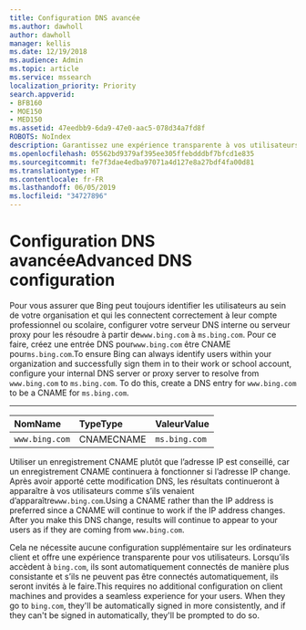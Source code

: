```yaml
---
title: Configuration DNS avancée
ms.author: dawholl
author: dawholl
manager: kellis
ms.date: 12/19/2018
ms.audience: Admin
ms.topic: article
ms.service: mssearch
localization_priority: Priority
search.appverid:
- BFB160
- MOE150
- MED150
ms.assetid: 47eedbb9-6da9-47e0-aac5-078d34a7fd8f
ROBOTS: NoIndex
description: Garantissez une expérience transparente à vos utilisateurs pour se connecter en configurant votre serveur DNS à l’aide d’un enregistrement CNAME
ms.openlocfilehash: 05562bd9379af395ee305ffebdddbf7bfcd1e835
ms.sourcegitcommit: fe7f3dae4edba97071a4d127e8a27bdf4fa00d81
ms.translationtype: HT
ms.contentlocale: fr-FR
ms.lasthandoff: 06/05/2019
ms.locfileid: "34727896"
---
```

# <a name="advanced-dns-configuration"></a><span data-ttu-id="877f0-103">Configuration DNS avancée</span><span class="sxs-lookup"><span data-stu-id="877f0-103">Advanced DNS configuration</span></span>


<span data-ttu-id="877f0-p101">Pour vous assurer que Bing peut toujours identifier les utilisateurs au sein de votre organisation et qui les connectent correctement à leur compte professionnel ou scolaire, configurer votre serveur DNS interne ou serveur proxy pour les résoudre à partir de`www.bing.com` à `ms.bing.com`. Pour ce faire, créez une entrée DNS pour`www.bing.com` être CNAME pour`ms.bing.com`.</span><span class="sxs-lookup"><span data-stu-id="877f0-p101">To ensure Bing can always identify users within your organization and successfully sign them in to their work or school account, configure your internal DNS server or proxy server to resolve from `www.bing.com` to `ms.bing.com`. To do this, create a DNS entry for `www.bing.com` to be a CNAME for `ms.bing.com`.</span></span>
  
****

|<span data-ttu-id="877f0-106">**Nom**</span><span class="sxs-lookup"><span data-stu-id="877f0-106">**Name**</span></span>|<span data-ttu-id="877f0-107">**Type**</span><span class="sxs-lookup"><span data-stu-id="877f0-107">**Type**</span></span>|<span data-ttu-id="877f0-108">**Valeur**</span><span class="sxs-lookup"><span data-stu-id="877f0-108">**Value**</span></span>|
|:-----|:-----|:-----|
|`www.bing.com`  <br/> |<span data-ttu-id="877f0-109">CNAME</span><span class="sxs-lookup"><span data-stu-id="877f0-109">CNAME</span></span>  <br/> |`ms.bing.com`  <br/> |
   
<span data-ttu-id="877f0-p102">Utiliser un enregistrement CNAME plutôt que l’adresse IP est conseillé, car un enregistrement CNAME continuera à fonctionner si l’adresse IP change. Après avoir apporté cette modification DNS, les résultats continueront à apparaître à vos utilisateurs comme s’ils venaient d’apparaître`www.bing.com`.</span><span class="sxs-lookup"><span data-stu-id="877f0-p102">Using a CNAME rather than the IP address is preferred since a CNAME will continue to work if the IP address changes. After you make this DNS change, results will continue to appear to your users as if they are coming from `www.bing.com`.</span></span> 
  
<span data-ttu-id="877f0-p103">Cela ne nécessite aucune configuration supplémentaire sur les ordinateurs client et offre une expérience transparente pour vos utilisateurs. Lorsqu’ils accèdent à `bing.com`, ils sont automatiquement connectés de manière plus consistante et s’ils ne peuvent pas être connectés automatiquement, ils seront invités à le faire.</span><span class="sxs-lookup"><span data-stu-id="877f0-p103">This requires no additional configuration on client machines and provides a seamless experience for your users. When they go to `bing.com`, they'll be automatically signed in more consistently, and if they can't be signed in automatically, they'll be prompted to do so.</span></span>
